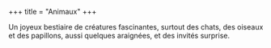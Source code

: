 +++
title = "Animaux"
+++

Un joyeux bestiaire de créatures fascinantes, surtout des chats, des oiseaux et des papillons, aussi quelques araignées, et des invités surprise.
